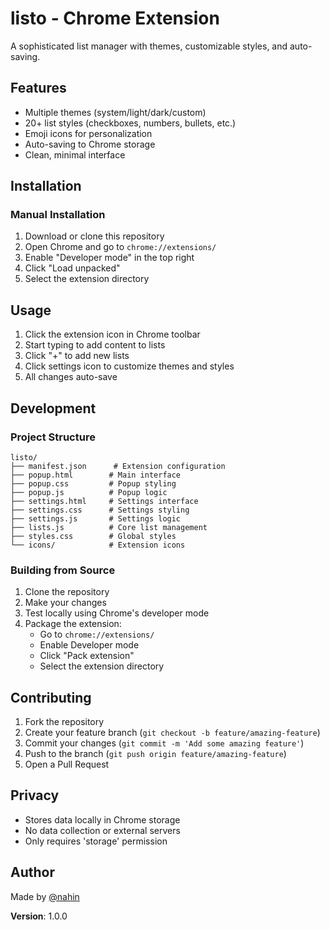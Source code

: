 # listo - Chrome Extension

A sophisticated list manager with themes, customizable styles, and auto-saving.

## Features

- Multiple themes (system/light/dark/custom)
- 20+ list styles (checkboxes, numbers, bullets, etc.)
- Emoji icons for personalization
- Auto-saving to Chrome storage
- Clean, minimal interface

## Installation

### Manual Installation
1. Download or clone this repository
2. Open Chrome and go to `chrome://extensions/`
3. Enable "Developer mode" in the top right
4. Click "Load unpacked"
5. Select the extension directory

## Usage

1. Click the extension icon in Chrome toolbar
2. Start typing to add content to lists
3. Click "+" to add new lists
4. Click settings icon to customize themes and styles
5. All changes auto-save

## Development

### Project Structure
```
listo/
├── manifest.json      # Extension configuration
├── popup.html        # Main interface
├── popup.css         # Popup styling
├── popup.js          # Popup logic
├── settings.html     # Settings interface
├── settings.css      # Settings styling
├── settings.js       # Settings logic
├── lists.js          # Core list management
├── styles.css        # Global styles
└── icons/            # Extension icons
```

### Building from Source
1. Clone the repository
2. Make your changes
3. Test locally using Chrome's developer mode
4. Package the extension:
   - Go to `chrome://extensions/`
   - Enable Developer mode
   - Click "Pack extension"
   - Select the extension directory

## Contributing

1. Fork the repository
2. Create your feature branch (`git checkout -b feature/amazing-feature`)
3. Commit your changes (`git commit -m 'Add some amazing feature'`)
4. Push to the branch (`git push origin feature/amazing-feature`)
5. Open a Pull Request

## Privacy

- Stores data locally in Chrome storage
- No data collection or external servers
- Only requires 'storage' permission

## Author

Made by [@nahin](https://nahin.space)

**Version**: 1.0.0 